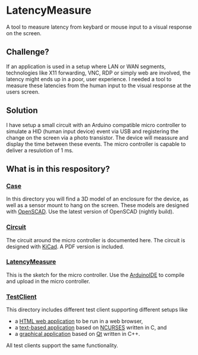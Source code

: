 # LatencyMeasure
A tool to measure latency from keybard or mouse input to a visual response on the screen.

## Challenge?

If an application is used in a setup where LAN or WAN segments, technologies like X11 forwarding, VNC, RDP or simply web are involved, the latency might ends up in a poor, user experience.
I needed a tool to measure these latencies from the human input to the visual response at the users screen.

## Solution

I have setup a small circuit with an Arduino compatible micro controller to simulate a HID (human input device) event via USB and registering the change on the screen via a photo transistor. The device will meassure and display the time between these events.
The micro controller is capable to deliver a resulotion of 1 ms.

## What is in this respository?

### [Case](Case/)

In this directory you will find a 3D model of an enclosure for the device, as well as a sensor mount to hang on the screen.
These models are designed with [OpenSCAD](https://www.openscad.org/). Use the latest version of OpenSCAD (nightly build).

### [Circuit](Circuit/)

The circuit around the micro controller is documented here.
The circuit is designed with [KiCad](https://kicad-pcb.org/).
A PDF version is included.

### [LatencyMeasure](LatencyMeasure/)

This is the sketch for the micro controller. Use the [ArduinoIDE](https://www.arduino.cc/en/main/software) to compile and upload in the micro controller.

### [TestClient](TestClient/)

This directory includes different test client supporting different setups like
 - a [HTML web application](TestClient/HTML/) to be run in a web browser,
 - a [text-based application](TestClient/ncurses/) based on [NCURSES](https://invisible-island.net/ncurses/announce.html) written in C, and
 - a [graphical application](TestClient/Qt4/) based on [Qt](https://www.qt.io/) written in C++.

All test clients support the same functionality.
